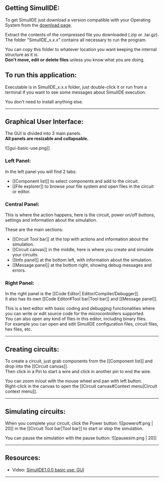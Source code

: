 
## Getting SimulIDE:

To get SimulIDE just download a version compatible with your Operating System from the [download page](https://simulide.com/p/downloads/). 

Extract the contents of the compressed file you downloaded (.zip or .tar.gz). <br>
The folder "SimulIDE_x.x.x" contains all necessary to run the program.<br>

You can copy this folder to whatever location you want keeping the internal structure as it is.<br>
**Don't move, edit or delete files** unless you know what you are doing.

## To run this application:

Executable is in SimulIDE_x.x.x folder, just double-click it or run from a terminal if you want to see some messages about SimulIDE execution.  

You don't need to install anything else.

---

## Graphical User Interface:

The GUI is divided into 3 main panels.<br>
**All panels are resizable and collapsable.**

![[gui-basic-use.png]]

### Left Panel:

In the left panel you will find 2 tabs:

- [[Component list]] to select components and add to the circuit.
- [[File explorer]] to browse your file system and open files in the circuit or editor.
  
### Central Panel:

This is where the action happens, here is the circuit, power on/off buttons, settings and information about the simulation.<br>

These are the main sections:<br>
- [[Circuit Tool bar]] at the top with actions and information about the simulation.<br>
- [[Circuit canvas]] in the middle,  here is where you create and simulate your circuits.<br>
- [[Info panel]] at the bottom left, with information about the simulation.<br>
- [[Message panel]]  at the bottom right, showing debug messages and errors.<br>
  
### Right Panel:

In the right panel is the [[Code Editor| Editor/Compiler/Debugger]].<br>
It also has its own [[Code Editor#Tool bar|Tool bar]] and [[Message panel]].

This is a text editor with basic coding and debugging functionalities where you can write or edit source code for the microcontrollers supported. <br>
You can also open any kind of files in this editor, including binary files.<br>
For example you can open and edit SimulIDE configuration files, circuit files, hex files, etc.
  
---

## Creating circuits:

To create a circuit, just grab components from the [[Component list]] and drop into the [[Circuit canvas]].<br>
Then click in a Pin to start a wire and click in another pin to end the wire.

You can zoom in/out with the mouse wheel and pan with left button.<br>
Right-click in the canvas to open the [[Circuit canvas#Context menu|Circuit context menu]].

---

## Simulating circuits:

When you complete your circuit, click the Power button:  ![[poweroff.png | 20]]  in the [[Circuit Tool bar|Tool bar]] to start or stop the simulation.

You can pause the simulation with the pause button: ![[pausesim.png | 20]]

---

## Resources:

- Video: [SimulIDE1.0.0 basic use: GUI](https://www.youtube.com/watch?v=_HFxBLZyu0Y)

---

